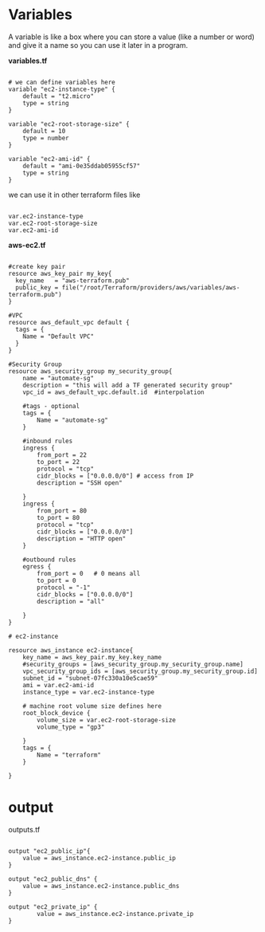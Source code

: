 # Variables

A variable is like a box where you can store a value (like a number or word) and give it a name so you can use it later in a program.

**variables.tf**
<pre><code>
# we can define variables here
variable "ec2-instance-type" {
	default = "t2.micro"
	type = string
}

variable "ec2-root-storage-size" {
	default = 10
	type = number
}

variable "ec2-ami-id" {
	default = "ami-0e35ddab05955cf57"
	type = string
}
</code></pre>

we can use it in other terraform files like
<pre><code>
var.ec2-instance-type
var.ec2-root-storage-size
var.ec2-ami-id
</code></pre>

**aws-ec2.tf**
<pre><code>
#create key pair
resource aws_key_pair my_key{
  key_name   = "aws-terraform.pub"
  public_key = file("/root/Terraform/providers/aws/variables/aws-terraform.pub")
}

#VPC
resource aws_default_vpc default {
  tags = {
    Name = "Default VPC"
  }
}

#Security Group
resource aws_security_group my_security_group{
	name = "automate-sg"
	description = "this will add a TF generated security group"
	vpc_id = aws_default_vpc.default.id  #interpolation
	
	#tags - optional
	tags = {
		Name = "automate-sg"
	}	

	#inbound rules
	ingress {
		from_port = 22
		to_port = 22
		protocol = "tcp"
		cidr_blocks = ["0.0.0.0/0"]	# access from IP
		description = "SSH open"
	
	}	
	ingress {
		from_port = 80
		to_port = 80
		protocol = "tcp"
		cidr_blocks = ["0.0.0.0/0"]
		description = "HTTP open"
	}

	#outbound rules
	egress {
		from_port = 0 	# 0 means all
		to_port = 0
		protocol = "-1"
		cidr_blocks = ["0.0.0.0/0"]
		description = "all"

	}
}

# ec2-instance

resource aws_instance ec2-instance{
	key_name = aws_key_pair.my_key.key_name
	#security_groups = [aws_security_group.my_security_group.name]
	vpc_security_group_ids = [aws_security_group.my_security_group.id]
	subnet_id = "subnet-07fc330a10e5cae59"
	ami = var.ec2-ami-id
	instance_type = var.ec2-instance-type

	# machine root volume size defines here
	root_block_device {
		volume_size = var.ec2-root-storage-size
		volume_type = "gp3"
		
	}
	tags = {
		Name = "terraform"
	}

}
</code></pre>

# output

outputs.tf
<pre><code>
output "ec2_public_ip"{
	value = aws_instance.ec2-instance.public_ip
}

output "ec2_public_dns" {
	value = aws_instance.ec2-instance.public_dns
}

output "ec2_private_ip" {
        value = aws_instance.ec2-instance.private_ip
}
</code></pre>
